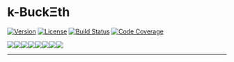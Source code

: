 <!--
  Title: kbucketh
  Description: KBucket implementation with Ethereum addresses as ids
  Author: Iulian Rotaru
  -->
# k-BuckΞth

[![Version](https://img.shields.io/badge/version-0.0.1-blue.svg)](https://www.npmjs.com/package/etsedico)
[![License](https://img.shields.io/badge/license-MIT-blue.svg)](https://opensource.org/licenses/MIT)
[![Build Status](https://travis-ci.org/Horyus/kbucketh.svg?branch=develop)](https://travis-ci.org/Horyus/kbucketh)
[![Code Coverage](https://codecov.io/gh/Horyus/kbucketh/branch/develop/graph/badge.svg)](https://codecov.io/gh/Horyus/kbucketh)

[![](https://sourcerer.io/fame/mortimr/Horyus/kbucketh/images/0)](https://sourcerer.io/fame/mortimr/Horyus/kbucketh/links/0)[![](https://sourcerer.io/fame/mortimr/Horyus/kbucketh/images/1)](https://sourcerer.io/fame/mortimr/Horyus/kbucketh/links/1)[![](https://sourcerer.io/fame/mortimr/Horyus/kbucketh/images/2)](https://sourcerer.io/fame/mortimr/Horyus/kbucketh/links/2)[![](https://sourcerer.io/fame/mortimr/Horyus/kbucketh/images/3)](https://sourcerer.io/fame/mortimr/Horyus/kbucketh/links/3)[![](https://sourcerer.io/fame/mortimr/Horyus/kbucketh/images/4)](https://sourcerer.io/fame/mortimr/Horyus/kbucketh/links/4)[![](https://sourcerer.io/fame/mortimr/Horyus/kbucketh/images/5)](https://sourcerer.io/fame/mortimr/Horyus/kbucketh/links/5)[![](https://sourcerer.io/fame/mortimr/Horyus/kbucketh/images/6)](https://sourcerer.io/fame/mortimr/Horyus/kbucketh/links/6)[![](https://sourcerer.io/fame/mortimr/Horyus/kbucketh/images/7)](https://sourcerer.io/fame/mortimr/Horyus/kbucketh/links/7)

---
